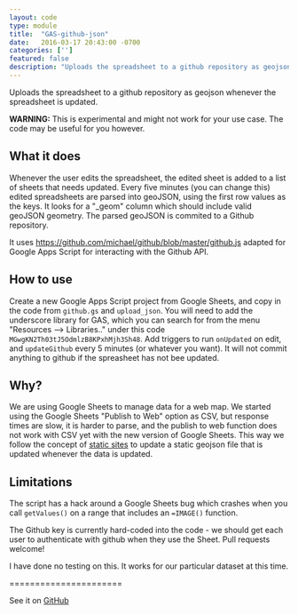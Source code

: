 ```yaml
---
layout: code
type: module
title:  "GAS-github-json"
date:   2016-03-17 20:43:00 -0700
categories: ['']
featured: false
description: "Uploads the spreadsheet to a github repository as geojson whenever the spreadsheet is updated."
---
```



Uploads the spreadsheet to a github repository as geojson whenever the spreadsheet is updated.

**WARNING:** This is experimental and might not work for your use case. The code may be useful for you however.

## What it does

Whenever the user edits the spreadsheet, the edited sheet is added to a list of sheets that needs updated. Every five minutes (you can change this) edited spreadsheets are parsed into geoJSON, using the first row values as the keys. It looks for a "_geom" column which should include valid geoJSON geometry. The parsed geoJSON is commited to a Github repository.

It uses https://github.com/michael/github/blob/master/github.js adapted for Google Apps Script for interacting with the Github API.

## How to use

Create a new Google Apps Script project from Google Sheets, and copy in the code from `github.gs` and `upload_json`. You will need to add the underscore library for GAS, which you can search for from the menu "Resources --> Libraries.." under this code `MGwgKN2Th03tJ5OdmlzB8KPxhMjh3Sh48`. Add triggers to run `onUpdated` on edit, and `updateGithub` every 5 minutes (or whatever you want). It will not commit anything to github if the spreasheet has not bee updated.

## Why?

We are using Google Sheets to manage data for a web map. We started using the Google Sheets "Publish to Web" option as CSV, but response times are slow, it is harder to parse, and the publish to web function does not work with CSV yet with the new version of Google Sheets. This way we follow the concept of [static sites](http://developmentseed.org/blog/2012/07/27/build-cms-free-websites/) to update a static geojson file that is updated whenever the data is updated.

## Limitations

The script has a hack around a Google Sheets bug which crashes when you call `getValues()` on a range that includes an `=IMAGE()` function.

The Github key is currently hard-coded into the code - we should get each user to authenticate with github when they use the Sheet. Pull requests welcome!

I have done no testing on this. It works for our particular dataset at this time.



======================

See it on [GitHub](https://github.com/digidem/GAS-github-json)
